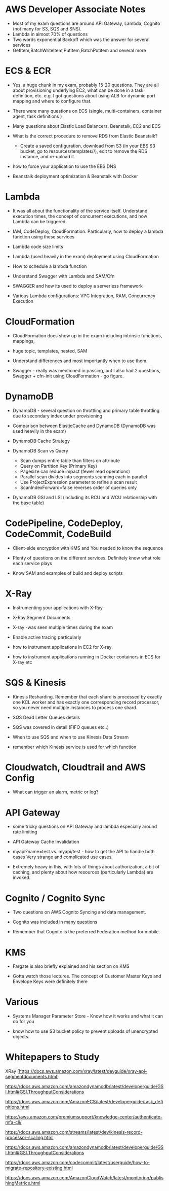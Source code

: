 # AWS Developer Associate Notes

- Most of my exam questions are around API Gateway, Lambda, Cognito (not many for S3, SQS and SNS).
- Lambda in almost 70% of questions
- Two words exponential Backoff which was the answer for several services
- GetItem,BatchWriteItem,PutItem,BatchPutitem and several more

# ECS & ECR

- Yes, a huge chunk in my exam, probably 15-20 questions.  They are all about provisioning underlying EC2, what can be done in a task definition, etc. e.g. I got questions about using ALB for dynamic port mapping and where to configure that.

- There were many questions on ECS (single, multi-containers, container agent, task definitions ) 

- Many questions about Elastic Load Balancers, Beanstalk, EC2 and ECS

- What is the correct procedure to remove RDS from Elastic Beanstalk?
  -  Create a saved configuration, download from S3 (in your EBS S3 bucket, go to resources/templates/<your-app-name>/), edit to remove the RDS instance, and re-upload it.
  
- how to force your application to use the EBS DNS

- Beanstalk deployment optimization & Beanstalk with Docker

# Lambda

- It was all about the functionality of the service itself. Understand execution times, the concept of concurrent executions, and how Lambda can be triggered.

- IAM, CodeDeploy, CloudFormation. Particularly, how to deploy a lambda function using these services

- Lambda code size limits

- Lambda (used heavily in the exam) deployment using CloudFormation
 
- How to schedule a lambda function

- Understand Swagger with Lambda and SAM/Cfn

- SWAGGER and how its used to deploy a serverless framework

- Various Lambda configurations: VPC Integration, RAM, Concurrency Execution


# CloudFormation 

- CloudFormation does show up in the exam including intrinsic functions, mappings,

- huge topic, templates, nested, SAM

- Understand differences and most importantly when to use them.

- Swagger - really was mentioned in passing, but I also had 2 questions, Swagger + cfn-init using CloudFormation - go figure.

# DynamoDB

- DynamoDB - several question on throttling and primary table throttling due to secondary index under provisioning

- Comparison between ElasticCache and DynamoDB (DynamoDB was used heavily in the exam)

- DynamoDB Cache Strategy

- DynamoDB Scan vs Query
  - Scan dumps entire table than filters on attribute
  - Query on Partition Key (Primary Key)
  - Pagesize can reduce impact (fewer read operations)
  - Parallel scan divides into segments scanning each in parallel
  - Use ProjectExpression parameter to refine a scan result
  - ScanIndexForward=false reverses order of queries only
  
- DynamoDB GSI and LSI (including its RCU and WCU relationship with the base table)

# CodePipeline, CodeDeploy, CodeCommit, CodeBuild

- Client-side encryption with KMS and You needed to know the sequence

- Plenty of questions on the different services. Definitely know what role each service plays

-  Know SAM and examples of build and deploy scripts

# X-Ray

- Instrumenting your applications with X-Ray

- X-Ray Segment Documents

- X-ray -was seen multiple times during the exam

- Enable active tracing particularly

- how to instrument applications in EC2 for X-ray

- how to instrument applications running in Docker containers in ECS for X-ray etc

# SQS & Kinesis 

- Kinesis Resharding. Remember that each shard is processed by exactly one KCL worker and has exactly one corresponding record processor, so you never need multiple instances to process one shard.

- SQS Dead Letter Queues details

- SQS was covered in detail (FIFO queues etc..)

- When to use SQS and when to use Kinesis Data Stream

- remember which Kinesis service is used for which function


# Cloudwatch, Cloudtrail and AWS Config

- What can trigger an alarm, metric or log?

# API Gateway

-  some tricky questions on API Gateway and lambda especially around rate limiting

- API Gateway Cache Invalidation

- myapi?name=test vs. myapi/test - how to get the API to handle both cases Very strange and complicated use cases.

- Extremely heavy in this, with lots of things about authorization, a bit of caching, and plenty about how resources (particularly Lambda) are invoked. 

# Cognito / Cognito Sync

- Two questions on AWS Cognito Syncing and data management.

- Cognito was included in many questions

- Remember that Cognito is the preferred Federation method for mobile.

# KMS

- Fargate is also briefly explained and his section on KMS

- Gotta watch those lectures. The concept of Customer Master Keys and Envelope Keys were definitely there

# Various

- Systems Manager Parameter Store - Know how it works and what it can do for you

- know how to use S3 bucket policy to prevent uploads of unencrypted objects.

# Whitepapers to Study

XRay [https://docs.aws.amazon.com/xray/latest/devguide/xray-api-segmentdocuments.html]

https://docs.aws.amazon.com/amazondynamodb/latest/developerguide/GSI.html#GSI.ThroughputConsiderations

https://docs.aws.amazon.com/AmazonECS/latest/developerguide/task_definitions.html

https://aws.amazon.com/premiumsupport/knowledge-center/authenticate-mfa-cli/

https://docs.aws.amazon.com/streams/latest/dev/kinesis-record-processor-scaling.html

https://docs.aws.amazon.com/amazondynamodb/latest/developerguide/GSI.html#GSI.ThroughputConsiderations

https://docs.aws.amazon.com/codecommit/latest/userguide/how-to-migrate-repository-existing.html

https://docs.aws.amazon.com/AmazonCloudWatch/latest/monitoring/publishingMetrics.html
